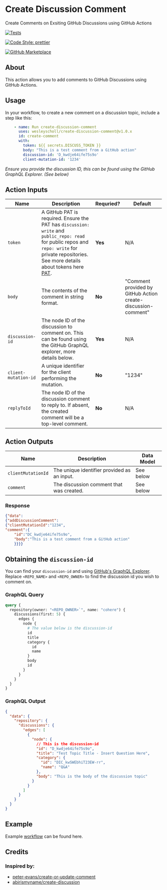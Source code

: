 # Create Discussion Comment

Create Comments on Exsiting GitHub Discussions using GitHub Actions

 [![Tests](https://img.shields.io/badge/Tests-Pass-gree.svg?logo=github&colorA=24292e)](https://github.com/wesleyscholl/create-discussion-comment) 
 
 [![Code Style: prettier](https://img.shields.io/badge/Code_Style-Prettier-ff69b4.svg?logo=prettier&colorA=24292e&logoColor=white)](https://github.com/prettier/prettier) 
 
 [![GitHub Marketplace](https://img.shields.io/badge/Marketplace-Create%20Discussion%20Comment-blue.svg?colorA=24292e&colorB=0366d6&style=flat&longCache=true&logo=github)](https://github.com/marketplace/actions/)




## About

This action allows you to add comments to GitHub Discussions using GitHub Actions.

## Usage

In your workflow, to create a new comment on a discussion topic, include a step like this:


```yaml
    - name: Run create-discussion-comment
      uses: wesleyscholl/create-discussion-comment@v1.0.x
      id: create-comment
      with:
        token: ${{ secrets.DISCUSS_TOKEN }}
        body: "This is a test comment from a GitHub action"          
        discussion-id: 'D_kwdje64ife75s9o'
        client-mutation-id: '1234'
```
*Ensure you provide the discussion ID, this can be found using the GitHub GraphQL Explorer. (See below)*


## Action Inputs

| Name | Description | Requried? | Default |
| --- | --- | --- | --- |
| `token` | A GitHub PAT is required. Ensure the PAT has `discussion: write` and `public_repo: read` for public repos and `repo: write` for private repositories. See more details about tokens here [PAT](https://docs.github.com/en/authentication/keeping-your-account-and-data-secure/creating-a-personal-access-token). | **Yes** | N/A | 
| `body` | The contents of the comment in string format. | **No** | "Comment provided by GitHub Action create-discussion-comment" |
| `discussion-id` | The node ID of the discussion to comment on. This can be found using the GitHub GraphQL explorer, more details below. | **Yes** | N/A |
| `client-mutation-id` | A unique identifier for the client performing the mutation. | **No** | "1234" |
|`replyToId` | The node ID of the discussion comment to reply to. If absent, the created comment will be a top-level comment. | **No** | N/A |


## Action Outputs

| Name | Description | Data Model |
| --- | --- | --- |
| `clientMutationId` | The unique identifier provided as an input. | See below |
| `comment` | The discussion comment that was created. | See below |

### Response

```json
{"data":
{"addDiscussionComment":
{"clientMutationId":"1234",
"comment":{
    "id":"DC_kwdje64ife75s9o",
    "body":"This is a test comment from a GitHub action"
    }}}}
```

## Obtaining the `discussion-id`

You can find your `discussion-id` and using [GitHub's GraphQL Explorer](https://docs.github.com/en/graphql/overview/explorer). Replace `<REPO_NAME>` and `<REPO_OWNER>` to find the discussion id you wish to comment on.
### GraphQL Query
```graphql
query {
  repository(owner: "<REPO_OWNER>`", name: "cohere") {
    discussions(first: 5) {
      edges {
        node {
          # The value below is the discussion-id
          id
          title
          category {
            id
            name
          }
          body
          id
        }
      }
    }
  }
}
```

### GraphQL Output

```json
{
  "data": {
    "repository": {
      "discussions": {
        "edges": [
          {
            "node": {
              // This is the discussion-id  
              "id": "D_kwdje64ife75s9o",
              "title": "Test Topic Title - Insert Question Here",
              "category": {
                "id": "DIC_kwSWEbhiT23EW-rr",
                "name": "Q&A"
              },
              "body": "This is the body of the discussion topic"
            }
          }
        ]
      }
    }
  }
}
```

## Example

Example [workflow](https://github.com/wesleyscholl/create-discussion-comment/blob/main/.github/workflows/create-comment.yml) can be found here.

## Credits

### Inspired by:
- [peter-evans/create-or-update-comment](https://github.com/peter-evans/create-or-update-comment)
- [abirismyname/create-discussion](https://github.com/abirismyname/create-discussion)